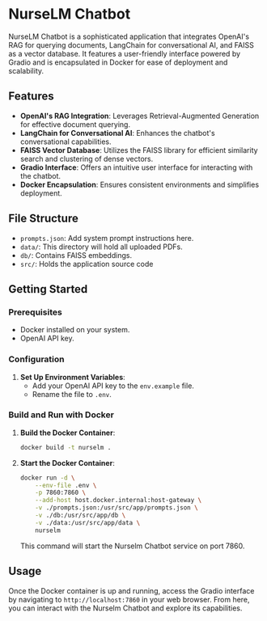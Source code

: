 # NurseLM Chatbot

NurseLM Chatbot is a sophisticated application that integrates OpenAI's RAG for querying documents, LangChain for conversational AI, and FAISS as a vector database. It features a user-friendly interface powered by Gradio and is encapsulated in Docker for ease of deployment and scalability.

## Features

- **OpenAI's RAG Integration**: Leverages Retrieval-Augmented Generation for effective document querying.
- **LangChain for Conversational AI**: Enhances the chatbot's conversational capabilities.
- **FAISS Vector Database**: Utilizes the FAISS library for efficient similarity search and clustering of dense vectors.
- **Gradio Interface**: Offers an intuitive user interface for interacting with the chatbot.
- **Docker Encapsulation**: Ensures consistent environments and simplifies deployment.

## File Structure

- `prompts.json`: Add system prompt instructions here.
- `data/`: This directory will hold all uploaded PDFs.
- `db/`: Contains FAISS embeddings.
- `src/`: Holds the application source code

## Getting Started

### Prerequisites

- Docker installed on your system.
- OpenAI API key.

### Configuration

1. **Set Up Environment Variables**:
   - Add your OpenAI API key to the `env.example` file.
   - Rename the file to `.env`.

### Build and Run with Docker

1. **Build the Docker Container**:
   ```bash
   docker build -t nurselm .
   ```

2. **Start the Docker Container**:
   ```bash
   docker run -d \
       --env-file .env \
       -p 7860:7860 \
       --add-host host.docker.internal:host-gateway \
       -v ./prompts.json:/usr/src/app/prompts.json \
       -v ./db:/usr/src/app/db \
       -v ./data:/usr/src/app/data \
       nurselm
   ```

   This command will start the Nurselm Chatbot service on port 7860.

## Usage

Once the Docker container is up and running, access the Gradio interface by navigating to `http://localhost:7860` in your web browser. From here, you can interact with the Nurselm Chatbot and explore its capabilities.
